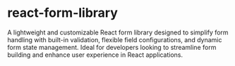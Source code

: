 # react-form-library
A lightweight and customizable React form library designed to simplify form handling with built-in validation, flexible field configurations, and dynamic form state management. Ideal for developers looking to streamline form building and enhance user experience in React applications.
